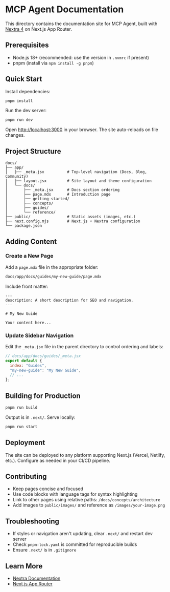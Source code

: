 # MCP Agent Documentation

This directory contains the documentation site for MCP Agent, built with [Nextra 4](https://nextra.site/) on Next.js App Router.

## Prerequisites

- Node.js 18+ (recommended: use the version in `.nvmrc` if present)
- pnpm (install via `npm install -g pnpm`)

## Quick Start

Install dependencies:

```bash
pnpm install
```

Run the dev server:

```bash
pnpm run dev
```

Open [http://localhost:3000](http://localhost:3000) in your browser. The site auto-reloads on file changes.

## Project Structure

```
docs/
├── app/
│   ├── _meta.jsx          # Top-level navigation (Docs, Blog, Community)
│   ├── layout.jsx         # Site layout and theme configuration
│   └── docs/
│       ├── _meta.jsx      # Docs section ordering
│       ├── page.mdx       # Introduction page
│       ├── getting-started/
│       ├── concepts/
│       ├── guides/
│       └── reference/
├── public/                # Static assets (images, etc.)
├── next.config.mjs        # Next.js + Nextra configuration
└── package.json
```

## Adding Content

### Create a New Page

Add a `page.mdx` file in the appropriate folder:

```bash
docs/app/docs/guides/my-new-guide/page.mdx
```

Include front matter:

```mdx
---
description: A short description for SEO and navigation.
---

# My New Guide

Your content here...
```

### Update Sidebar Navigation

Edit the `_meta.jsx` file in the parent directory to control ordering and labels:

```js
// docs/app/docs/guides/_meta.jsx
export default {
  index: "Guides",
  "my-new-guide": "My New Guide",
  // ...
};
```

## Building for Production

```bash
pnpm run build
```

Output is in `.next/`. Serve locally:

```bash
pnpm run start
```

## Deployment

The site can be deployed to any platform supporting Next.js (Vercel, Netlify, etc.). Configure as needed in your CI/CD pipeline.

## Contributing

- Keep pages concise and focused
- Use code blocks with language tags for syntax highlighting
- Link to other pages using relative paths: `/docs/concepts/architecture`
- Add images to `public/images/` and reference as `/images/your-image.png`

## Troubleshooting

- If styles or navigation aren't updating, clear `.next/` and restart dev server
- Check `pnpm-lock.yaml` is committed for reproducible builds
- Ensure `.next/` is in `.gitignore`

## Learn More

- [Nextra Documentation](https://nextra.site/)
- [Next.js App Router](https://nextjs.org/docs/app)
